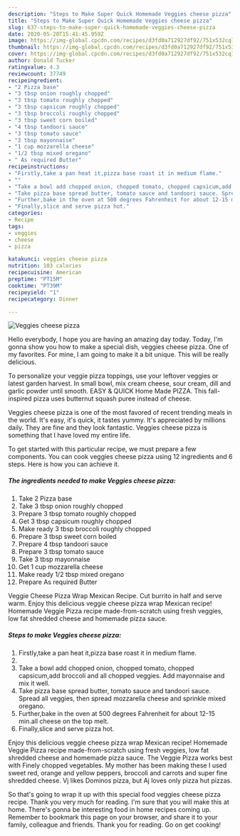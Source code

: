 ```yaml
---
description: "Steps to Make Super Quick Homemade Veggies cheese pizza"
title: "Steps to Make Super Quick Homemade Veggies cheese pizza"
slug: 637-steps-to-make-super-quick-homemade-veggies-cheese-pizza
date: 2020-05-20T15:41:45.959Z
image: https://img-global.cpcdn.com/recipes/d3fd0a712927df92/751x532cq70/veggies-cheese-pizza-recipe-main-photo.jpg
thumbnail: https://img-global.cpcdn.com/recipes/d3fd0a712927df92/751x532cq70/veggies-cheese-pizza-recipe-main-photo.jpg
cover: https://img-global.cpcdn.com/recipes/d3fd0a712927df92/751x532cq70/veggies-cheese-pizza-recipe-main-photo.jpg
author: Donald Tucker
ratingvalue: 4.3
reviewcount: 37749
recipeingredient:
- "2 Pizza base"
- "3 tbsp onion roughly chopped"
- "3 tbsp tomato roughly chopped"
- "3 tbsp capsicum roughly chopped"
- "3 tbsp broccoli roughly chopped"
- "3 tbsp sweet corn boiled"
- "4 tbsp tandoori sauce"
- "3 tbsp tomato sauce"
- "3 tbsp mayonnaise"
- "1 cup mozzarella cheese"
- "1/2 tbsp mixed oregano"
- " As required Butter"
recipeinstructions:
- "Firstly,take a pan heat it,pizza base roast it in medium flame."
- ""
- "Take a bowl add chopped onion, chopped tomato, chopped capsicum,add broccoli and all chopped veggies. Add mayonnaise and mix it well."
- "Take pizza base spread butter, tomato sauce and tandoori sauce. Spread all veggies, then spread mozzarella cheese and sprinkle mixed oregano."
- "Further,bake in the oven at 500 degrees Fahrenheit for about 12-15 min.all cheese on the top melt."
- "Finally,slice and serve pizza hot."
categories:
- Recipe
tags:
- veggies
- cheese
- pizza

katakunci: veggies cheese pizza 
nutrition: 103 calories
recipecuisine: American
preptime: "PT15M"
cooktime: "PT39M"
recipeyield: "1"
recipecategory: Dinner

---
```



![Veggies cheese pizza](https://img-global.cpcdn.com/recipes/d3fd0a712927df92/751x532cq70/veggies-cheese-pizza-recipe-main-photo.jpg)

Hello everybody, I hope you are having an amazing day today. Today, I'm gonna show you how to make a special dish, veggies cheese pizza. One of my favorites. For mine, I am going to make it a bit unique. This will be really delicious.

To personalize your veggie pizza toppings, use your leftover veggies or latest garden harvest. In small bowl, mix cream cheese, sour cream, dill and garlic powder until smooth. EASY &amp; QUICK Home Made PIZZA. This fall-inspired pizza uses butternut squash puree instead of cheese.

Veggies cheese pizza is one of the most favored of recent trending meals in the world. It's easy, it's quick, it tastes yummy. It's appreciated by millions daily. They are fine and they look fantastic. Veggies cheese pizza is something that I have loved my entire life.


To get started with this particular recipe, we must prepare a few components. You can cook veggies cheese pizza using 12 ingredients and 6 steps. Here is how you can achieve it.

<!--inarticleads1-->

##### The ingredients needed to make Veggies cheese pizza:

1. Take 2 Pizza base
1. Take 3 tbsp onion roughly chopped
1. Prepare 3 tbsp tomato roughly chopped
1. Get 3 tbsp capsicum roughly chopped
1. Make ready 3 tbsp broccoli roughly chopped
1. Prepare 3 tbsp sweet corn boiled
1. Prepare 4 tbsp tandoori sauce
1. Prepare 3 tbsp tomato sauce
1. Take 3 tbsp mayonnaise
1. Get 1 cup mozzarella cheese
1. Make ready 1/2 tbsp mixed oregano
1. Prepare  As required Butter


Veggie Cheese Pizza Wrap Mexican Recipe. Cut burrito in half and serve warm. Enjoy this delicious veggie cheese pizza wrap Mexican recipe! Homemade Veggie Pizza recipe made-from-scratch using fresh veggies, low fat shredded cheese and homemade pizza sauce. 

<!--inarticleads2-->

##### Steps to make Veggies cheese pizza:

1. Firstly,take a pan heat it,pizza base roast it in medium flame.
1. 
1. Take a bowl add chopped onion, chopped tomato, chopped capsicum,add broccoli and all chopped veggies. Add mayonnaise and mix it well.
1. Take pizza base spread butter, tomato sauce and tandoori sauce. Spread all veggies, then spread mozzarella cheese and sprinkle mixed oregano.
1. Further,bake in the oven at 500 degrees Fahrenheit for about 12-15 min.all cheese on the top melt.
1. Finally,slice and serve pizza hot.


Enjoy this delicious veggie cheese pizza wrap Mexican recipe! Homemade Veggie Pizza recipe made-from-scratch using fresh veggies, low fat shredded cheese and homemade pizza sauce. The Veggie Pizza works best with Finely chopped vegetables. My mother has been making these I used sweet red, orange and yellow peppers, broccoli and carrots and super fine shredded cheese. Vj likes Dominos pizza, but Aj loves only pizza hut pizzas. 

So that's going to wrap it up with this special food veggies cheese pizza recipe. Thank you very much for reading. I'm sure that you will make this at home. There's gonna be interesting food in home recipes coming up. Remember to bookmark this page on your browser, and share it to your family, colleague and friends. Thank you for reading. Go on get cooking!
